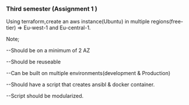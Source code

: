 ### Third semester (Assignment 1 )

Using terraform,create an aws instance(Ubuntu) in multiple regions(free-tier) => Eu-west-1 and Eu-central-1. 

Note;

--Should be on a minimum of 2 AZ


--Should be reuseable


--Can be built on multiple environments(development & Production)

--Should have a script that creates ansibl & docker container. 

--Script should be modularized.